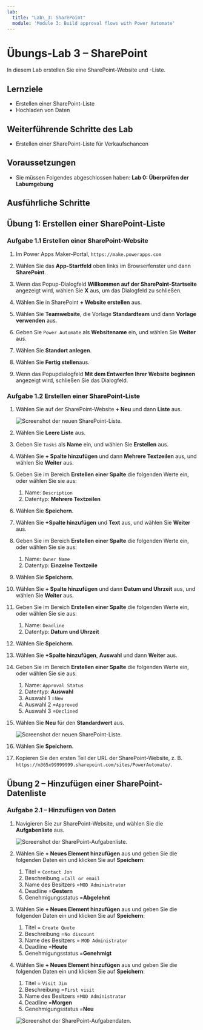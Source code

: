 ```yaml
---
lab:
  title: "Lab\_3: SharePoint"
  module: 'Module 3: Build approval flows with Power Automate'
---
```


# Übungs-Lab 3 – SharePoint

In diesem Lab erstellen Sie eine SharePoint-Website und -Liste.

## Lernziele

- Erstellen einer SharePoint-Liste
- Hochladen von Daten

## Weiterführende Schritte des Lab

- Erstellen einer SharePoint-Liste für Verkaufschancen
  
## Voraussetzungen

- Sie müssen Folgendes abgeschlossen haben: **Lab 0: Überprüfen der Labumgebung**

## Ausführliche Schritte

## Übung 1: Erstellen einer SharePoint-Liste

### Aufgabe 1.1 Erstellen einer SharePoint-Website

1. Im Power Apps Maker-Portal, `https://make.powerapps.com`

1. Wählen Sie das **App-Startfeld** oben links im Browserfenster und dann **SharePoint**.

1. Wenn das Popup-Dialogfeld **Willkommen auf der SharePoint-Startseite** angezeigt wird, wählen Sie **X** aus, um das Dialogfeld zu schließen.

1. Wählen Sie in SharePoint **+ Website erstellen** aus.

1. Wählen Sie **Teamwebsite**, die Vorlage **Standardteam** und dann **Vorlage verwenden** aus.

1. Geben Sie `Power Automate` als **Websitename** ein, und wählen Sie **Weiter** aus.

1. Wählen Sie **Standort anlegen**.

1. Wählen Sie **Fertig stellen**aus.

1. Wenn das Popupdialogfeld **Mit dem Entwerfen Ihrer Website beginnen** angezeigt wird, schließen Sie das Dialogfeld.

### Aufgabe 1.2 Erstellen einer SharePoint-Liste

1. Wählen Sie auf der SharePoint-Website **+ Neu** und dann **Liste** aus.

    ![Screenshot der neuen SharePoint-Liste.](../media/new-sharepoint-list.png)

1. Wählen Sie **Leere Liste** aus.

1. Geben Sie `Tasks` als **Name** ein, und wählen Sie **Erstellen** aus.

1. Wählen Sie **+ Spalte hinzufügen** und dann **Mehrere Textzeilen** aus, und wählen Sie **Weiter** aus.

1. Geben Sie im Bereich **Erstellen einer Spalte** die folgenden Werte ein, oder wählen Sie sie aus:

   1. Name: `Description`
   1. Datentyp: **Mehrere Textzeilen**

1. Wählen Sie **Speichern**.

1. Wählen Sie **+Spalte hinzufügen** und **Text** aus, und wählen Sie **Weiter** aus.

1. Geben Sie im Bereich **Erstellen einer Spalte** die folgenden Werte ein, oder wählen Sie sie aus:

   1. Name: `Owner Name`
   1. Datentyp: **Einzelne Textzeile**

1. Wählen Sie **Speichern**.

1. Wählen Sie **+ Spalte hinzufügen** und dann **Datum und Uhrzeit** aus, und wählen Sie **Weiter** aus.

1. Geben Sie im Bereich **Erstellen einer Spalte** die folgenden Werte ein, oder wählen Sie sie aus:

   1. Name: `Deadline`
   1. Datentyp: **Datum und Uhrzeit**

1. Wählen Sie **Speichern**.

1. Wählen Sie **+Spalte hinzufügen**, **Auswahl** und dann **Weiter** aus.

1. Geben Sie im Bereich **Erstellen einer Spalte** die folgenden Werte ein, oder wählen Sie sie aus:

   1. Name: `Approval Status`
   1. Datentyp: **Auswahl**
   1. Auswahl 1 =`New`
   1. Auswahl 2 =`Approved`
   1. Auswahl 3 =`Declined`

1. Wählen Sie **Neu** für den **Standardwert** aus.

    ![Screenshot der neuen SharePoint-Liste.](../media/add-choice-column.png)

1. Wählen Sie **Speichern**.

1. Kopieren Sie den ersten Teil der URL der SharePoint-Website, z. B. `https://m365x99999999.sharepoint.com/sites/PowerAutomate/`.


## Übung 2 – Hinzufügen einer SharePoint-Datenliste

### Aufgabe 2.1 – Hinzufügen von Daten

1. Navigieren Sie zur SharePoint-Website, und wählen Sie die **Aufgabenliste** aus.

    ![Screenshot der SharePoint-Aufgabenliste.](../media/tasks-sharepoint-list.png)

1. Wählen Sie **+ Neues Element hinzufügen** aus und geben Sie die folgenden Daten ein und klicken Sie auf **Speichern**:

   1. Titel = `Contact Jon`
   1. Beschreibung =`Call or email`
   1. Name des Besitzers =`MOD Administrator`
   1. Deadline =**Gestern**
   1. Genehmigungsstatus =**Abgelehnt**

1. Wählen Sie **+ Neues Element hinzufügen** aus und geben Sie die folgenden Daten ein und klicken Sie auf **Speichern**:

   1. Titel = `Create Quote`
   1. Beschreibung =`No discount`
   1. Name des Besitzers = `MOD Administrator`
   1. Deadline =**Heute**
   1. Genehmigungsstatus =**Genehmigt**

1. Wählen Sie **+ Neues Element hinzufügen** aus und geben Sie die folgenden Daten ein und klicken Sie auf **Speichern**:

   1. Titel = `Visit Jim`
   1. Beschreibung =`First visit`
   1. Name des Besitzers =`MOD Administrator`
   1. Deadline =**Morgen**
   1. Genehmigungsstatus =**Neu**

    ![Screenshot der SharePoint-Aufgabendaten.](../media/tasks-data.png)

